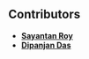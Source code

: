 ## Contributors

* **[Sayantan Roy](https://github.com/sayantanroy47)**
* **[Dipanjan Das](https://github.com/dasdipanjan04)**